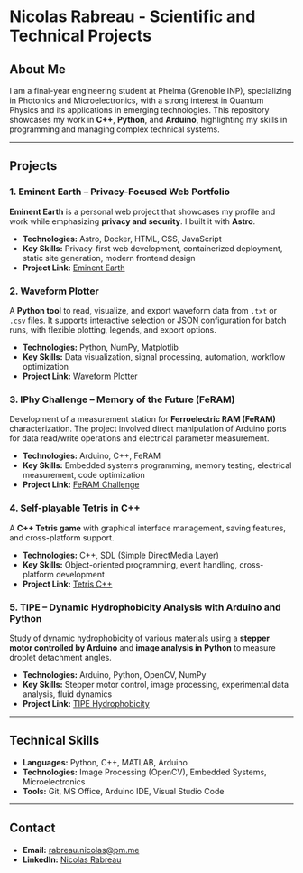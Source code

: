 # Nicolas Rabreau - Scientific and Technical Projects

## About Me

I am a final-year engineering student at Phelma (Grenoble INP), specializing in Photonics and Microelectronics, with a strong interest in Quantum Physics and its applications in emerging technologies. This repository showcases my work in **C++**, **Python**, and **Arduino**, highlighting my skills in programming and managing complex technical systems.

---

## Projects

### 1. Eminent Earth – Privacy-Focused Web Portfolio

**Eminent Earth** is a personal web project that showcases my profile and work while emphasizing **privacy and security**. I built it with **Astro**.

* **Technologies:** Astro, Docker, HTML, CSS, JavaScript
* **Key Skills:** Privacy-first web development, containerized deployment, static site generation, modern frontend design
* **Project Link:** [Eminent Earth](https://github.com/N1kor4/eminent-earth)


### 2. Waveform Plotter

A **Python tool** to read, visualize, and export waveform data from `.txt` or `.csv` files. It supports interactive selection or JSON configuration for batch runs, with flexible plotting, legends, and export options.

* **Technologies:** Python, NumPy, Matplotlib
* **Key Skills:** Data visualization, signal processing, automation, workflow optimization
* **Project Link:** [Waveform Plotter](https://gitlab.com/N1kor4/from_waveform_to_python)


### 3. IPhy Challenge – Memory of the Future (FeRAM)

Development of a measurement station for **Ferroelectric RAM (FeRAM)** characterization. The project involved direct manipulation of Arduino ports for data read/write operations and electrical parameter measurement.

* **Technologies:** Arduino, C++, FeRAM
* **Key Skills:** Embedded systems programming, memory testing, electrical measurement, code optimization
* **Project Link:** [FeRAM Challenge](https://github.com/minfo10/Defis_FeRAM)


### 4. Self-playable Tetris in C++

A **C++ Tetris game** with graphical interface management, saving features, and cross-platform support.

* **Technologies:** C++, SDL (Simple DirectMedia Layer)
* **Key Skills:** Object-oriented programming, event handling, cross-platform development
* **Project Link:** [Tetris C++](https://github.com/N1kor4/Tetris)


### 5. TIPE – Dynamic Hydrophobicity Analysis with Arduino and Python

Study of dynamic hydrophobicity of various materials using a **stepper motor controlled by Arduino** and **image analysis in Python** to measure droplet detachment angles.

* **Technologies:** Arduino, Python, OpenCV, NumPy
* **Key Skills:** Stepper motor control, image processing, experimental data analysis, fluid dynamics
* **Project Link:** [TIPE Hydrophobicity](https://github.com/N1kor4/TIPE_PC)

---

## Technical Skills

* **Languages:** Python, C++, MATLAB, Arduino
* **Technologies:** Image Processing (OpenCV), Embedded Systems, Microelectronics
* **Tools:** Git, MS Office, Arduino IDE, Visual Studio Code

---

## Contact

* **Email:** [rabreau.nicolas@pm.me](mailto:rabreau.nicolas@pm.me)
* **LinkedIn:** [Nicolas Rabreau](https://www.linkedin.com/in/nicolas-rabreau)
